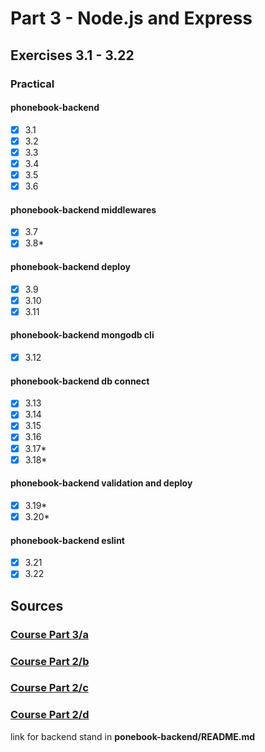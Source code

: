 # Part 3 - Node.js and Express

## Exercises 3.1 - 3.22

### Practical
#### phonebook-backend
- [x] 3.1
- [x] 3.2
- [x] 3.3
- [x] 3.4
- [x] 3.5
- [x] 3.6
#### phonebook-backend middlewares
- [x] 3.7
- [x] 3.8*
#### phonebook-backend deploy
- [x] 3.9
- [x] 3.10
- [x] 3.11
#### phonebook-backend mongodb cli
- [x] 3.12
#### phonebook-backend db connect
- [x] 3.13
- [x] 3.14
- [x] 3.15
- [x] 3.16
- [x] 3.17*
- [x] 3.18*
#### phonebook-backend validation and deploy
- [x] 3.19*
- [x] 3.20*
#### phonebook-backend eslint
- [x] 3.21
- [x] 3.22

## Sources
### [Course Part 3/a](https://fullstackopen.com/en/part3/node_js_and_express)
### [Course Part 2/b](https://fullstackopen.com/en/part3/deploying_app_to_internet)
### [Course Part 2/c](https://fullstackopen.com/en/part3/saving_data_to_mongo_db)
### [Course Part 2/d](https://fullstackopen.com/en/part3/validation_and_es_lint)

link for backend stand in **ponebook-backend/README.md**